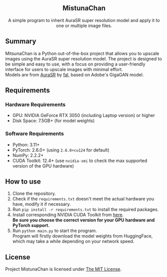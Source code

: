 <div style="text-align: center;">

MistunaChan
---
A simple program to inherit AuraSR super resolution model and apply it to one or multiple image files.

</div>

## Summary
MitsunaChan is a Python out-of-the-box project that allows you to upscale images using the AuraSR super resolution model. The project is designed to be simple and easy to use, with a focus on providing a user-friendly interface for users to upscale images with minimal effort.  
Models are from [AuraSR](https://huggingface.co/fal/AuraSR) by [fal](https://huggingface.co/fal), based on Adobe's GigaGAN model.

## Requirements
### Hardware Requirements
- GPU: NVIDIA GeForce RTX 3050 (including Laptop version) or higher
- Disk Space: 7.5GB+ (for model weights)

### Software Requirements
- Python: 3.11+
- PyTorch: 2.6.0+ (using ``2.6.0+cu124`` for default)
- NumPy: 2.2.2+
- CUDA Toolkit: 12.4+ (use ``nvidia-smi`` to check the max supported version of the GPU hardware)

## How to use
1. Clone the repository.
2. Check if the ``requirements.txt`` doesn't meet the actual hardware you have, modify it if necessary.
3. Run ``pip install -r requirements.txt`` to install the required packages.
4. Install corresponding NVIDIA CUDA Toolkit from [here](https://developer.nvidia.com/cuda-downloads).  
   **Be sure you choose the correct version for your GPU hardware and PyTorch support.**
5. Run ``python main.py`` to start the program.  
   Program will firstly download the model weights from HuggingFace, which may take a while depending on your network speed.

## License
Project MistunaChan is licensed under [The MIT License](LICENSE).